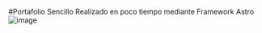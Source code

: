 #Portafolio Sencillo Realizado en poco tiempo mediante Framework Astro
![image](https://github.com/santiagosauma/Portafolio-Sencillo-Astro/assets/113849899/af7b32a1-2674-4b8e-9ca7-827986daf0ec)
